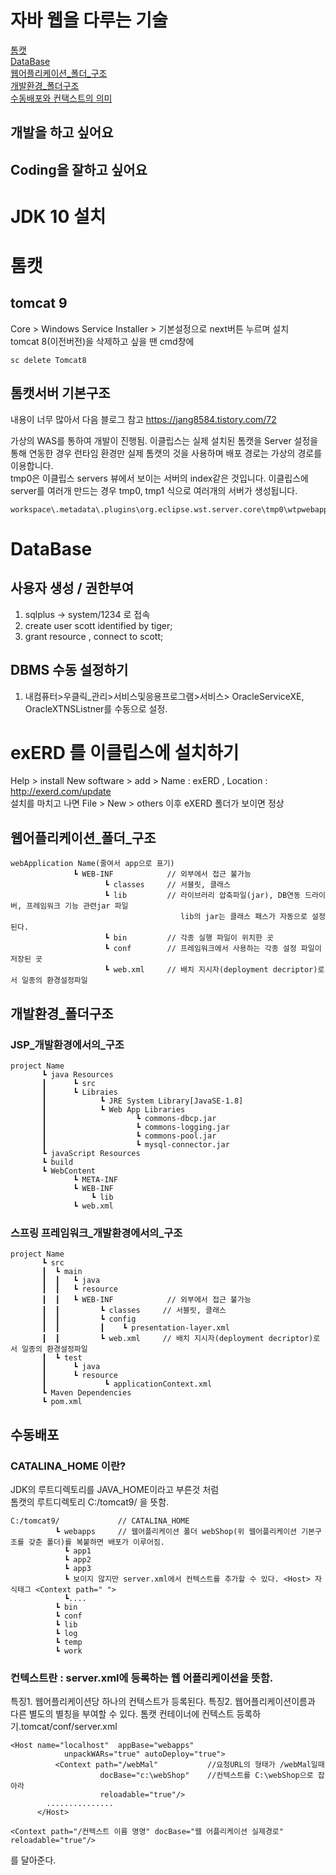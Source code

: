 # 자바 웹을 다루는 기술

[톰캣](#톰캣)<br>
[DataBase](#DataBase)<br>
[웹어플리케이션_폴더_구조](#웹어플리케이션_폴더_구조)<br>
[개발환경_폴더구조](#개발환경_폴더구조)<br>
[수동배포와 컨택스트의 의미](#수동배포)<br>

## 개발을 하고 싶어요
## Coding을 잘하고 싶어요

# JDK 10 설치

# 톰캣
## tomcat 9 

Core > Windows Service Installer > 기본설정으로 next버튼 누르며 설치<br>
tomcat 8(이전버전)을 삭제하고 싶을 땐 cmd창에 
~~~
sc delete Tomcat8
~~~
## 톰캣서버 기본구조
내용이 너무 많아서 다음 블로그 참고 https://jang8584.tistory.com/72 <br>

가상의 WAS를 통하여 개발이 진행됨. 이클립스는 실제 설치된 톰캣을 Server 설정을 통해 연동한 경우 런타임 환경만 실제 톰캣의 것을 사용하며 배포 경로는 가상의 경로를 이용합니다.<br>
tmp0은 이클립스 servers 뷰에서 보이는 서버의 index같은 것입니다.
이클립스에 server를 여러개 만드는 경우 tmp0, tmp1 식으로 여러개의 서버가 생성됩니다.

```
workspace\.metadata\.plugins\org.eclipse.wst.server.core\tmp0\wtpwebapps

```


# DataBase
## 사용자 생성 / 권한부여
1. sqlplus -> system/1234 로 접속
2. create user scott identified by tiger;
3. grant resource , connect to scott;

## DBMS 수동 설정하기
1. 내컴퓨터>우클릭_관리>서비스및응용프로그램>서비스> OracleServiceXE, OracleXTNSListner를 수동으로 설정.

# exERD 를 이클립스에 설치하기
Help > install New software > add > Name : exERD , Location : http://exerd.com/update <br>
설치를 마치고 나면 File > New > others 이후 eXERD 폴더가 보이면 정상

## 웹어플리케이션_폴더_구조
~~~
webApplication Name(줄여서 app으로 표기)
              ┗ WEB-INF            // 외부에서 접근 불가능
                     ┗ classes     // 서블릿, 클래스
                     ┗ lib         // 라이브러리 압축파일(jar), DB연동 드라이버, 프레임워크 기능 관련jar 파일
                                      lib의 jar는 클래스 패스가 자동으로 설정된다.
                     ┗ bin         // 각종 실행 파일이 위치한 곳
                     ┗ conf        // 프레임워크에서 사용하는 각종 설정 파일이 저장된 곳
                     ┗ web.xml     // 배치 지시자(deployment decriptor)로서 일종의 환경설정파일
~~~

## 개발환경_폴더구조
### JSP_개발환경에서의_구조
~~~
project Name
       ┗ java Resources
       ┃      ┗ src
       ┃      ┗ Libraies
       ┃            ┗ JRE System Library[JavaSE-1.8]
       ┃            ┗ Web App Libraries
       ┃                    ┗ commons-dbcp.jar
       ┃                    ┗ commons-logging.jar
       ┃                    ┗ commons-pool.jar
       ┃                    ┗ mysql-connector.jar
       ┗ javaScript Resources
       ┗ build
       ┗ WebContent
              ┗ META-INF
              ┗ WEB-INF
                  ┗ lib
              ┗ web.xml
~~~

### 스프링 프레임워크_개발환경에서의_구조
~~~
project Name
       ┗ src
       ┃  ┗ main  
       ┃  ┃   ┗ java
       ┃  ┃   ┗ resource
       ┃  ┃   ┗ WEB-INF            // 외부에서 접근 불가능
       ┃  ┃         ┗ classes     // 서블릿, 클래스
       ┃  ┃         ┗ config
       ┃  ┃         ┃    ┗ presentation-layer.xml
       ┃  ┃         ┗ web.xml     // 배치 지시자(deployment decriptor)로서 일종의 환경설정파일
       ┃  ┗ test
       ┃      ┗ java
       ┃      ┗ resource
       ┃             ┗ applicationContext.xml
       ┗ Maven Dependencies
       ┗ pom.xml
~~~

## 수동배포
### CATALINA_HOME 이란?
JDK의 루트디렉토리를 JAVA_HOME이라고 부른것 처럼 <br>
톰캣의 루트디렉토리 C:/tomcat9/ 을 뜻함.
~~~
C:/tomcat9/             // CATALINA_HOME
          ┗ webapps     // 웹어플리케이션 폴더 webShop(위 웹어플리케이션 기본구조를 갖춘 폴더)를 복붙하면 배포가 이루어짐.
            ┗ app1
            ┗ app2
            ┗ app3
            ┗ 보이지 않지만 server.xml에서 컨텍스트를 추가할 수 있다. <Host> 자식태그 <Context path=" ">     
            ┗....
          ┗ bin
          ┗ conf
          ┗ lib
          ┗ log
          ┗ temp
          ┗ work
~~~
### 컨텍스트란 : server.xml에 등록하는 웹 어플리케이션을 뜻함.
특징1. 웹어플리케이션당 하나의 컨텍스트가 등록된다.
특징2. 웹어플리케이션이름과 다른 별도의 별칭을 부여할 수 있다.
톰캣 컨테이너에 컨텍스트 등록하기.tomcat/conf/server.xml
~~~
<Host name="localhost"  appBase="webapps"
            unpackWARs="true" autoDeploy="true">
          <Context path="/webMal"           //요청URL의 형태가 /webMal일때
                    docBase="c:\webShop"    //컨텍스트를 C:\webShop으로 잡아라
                    reloadable="true"/>
        ...............             
      </Host>
~~~
~~~
<Context path="/컨텍스트 이름 명명" docBase="웹 어플리케이션 실제경로" reloadable="true"/>
~~~
를 달아준다.




          
